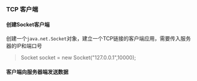 ### TCP 客户端
#### 创建Socket客户端
创建一个`java.net.Socket`对象，建立一个TCP链接的客户端应用，需要传入服务器的IP和端口号

> Socket socket = new Socket("127.0.0.1",10000);

#### 客户端向服务器端发送数据



